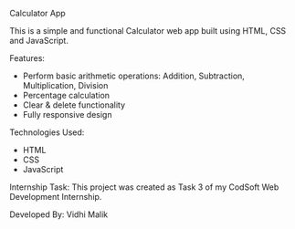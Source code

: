  Calculator App 

This is a simple and functional Calculator web app built using HTML, CSS and JavaScript.

 Features:
- Perform basic arithmetic operations: Addition, Subtraction, Multiplication, Division
- Percentage calculation
- Clear & delete functionality
- Fully responsive design

 Technologies Used:
- HTML
- CSS
- JavaScript 

 Internship Task:
This project was created as Task 3 of my CodSoft Web Development Internship.


 Developed By:
 Vidhi Malik

